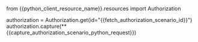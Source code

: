 from {{python_client_resource_name}}.resources import Authorization

authorization = Authorization.get(id="{{fetch_authorization_scenario_id}}")
authorization.capture(**{{capture_authorization_scenario_python_request}})
